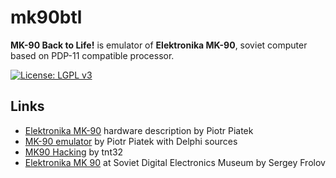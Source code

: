 # mk90btl
**MK-90 Back to Life!** is emulator of **Elektronika MK-90**, soviet computer based on PDP-11 compatible processor.

[![License: LGPL v3](https://img.shields.io/badge/License-LGPL%20v3-blue.svg)](https://www.gnu.org/licenses/lgpl-3.0)


## Links

 - [Elektronika MK-90](http://www.pisi.com.pl/piotr433/index.htm#mk90) hardware description by Piotr Piatek
 - [MK-90 emulator](http://www.pisi.com.pl/piotr433/mk90emue.htm) by Piotr Piatek with Delphi sources
 - [MK90 Hacking](http://www.sensi.org/~tnt23/mk90/index.html) by tnt32
 - [Elektronika MK 90](http://www.leningrad.su/museum/show_calc.php?n=174) at Soviet Digital Electronics Museum by Sergey Frolov
 
